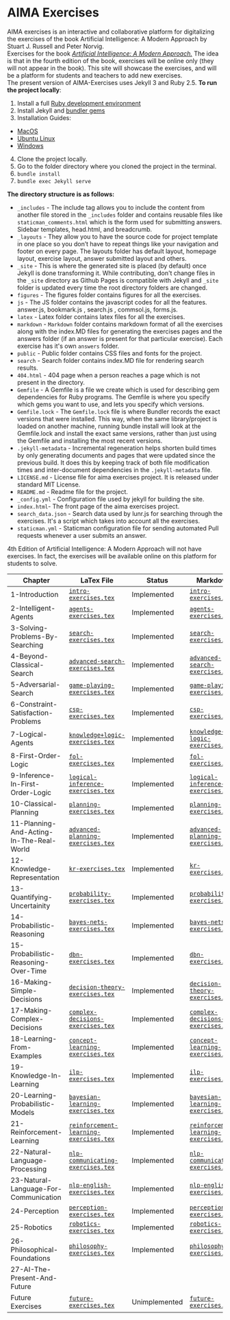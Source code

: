 

# AIMA Exercises
AIMA exercises is an interactive and collaborative platform for digitalizing the exercises of the book Artificial Intelligence: A Modern Approach by Stuart J. Russell and Peter Norvig.<br>
Exercises for the book [*Artificial Intelligence: A Modern Approach.*](http://aima.cs.berkeley.edu/) The idea is that in the fourth edition of the book, exercises will be online only (they will not appear in the book). This site will showcase the exercises, and will be a platform for students and teachers to add new exercises.
<br>
The present version of AIMA-Exercises uses Jekyll 3 and Ruby 2.5.
**To run the project locally**:
1. Install a full [Ruby development environment](https://jekyllrb.com/docs/installation/)
2. Install Jekyll and [bundler gems](https://jekyllrb.com/docs/ruby-101/#bundler)
3. Installation Guides:
  - [MacOS](https://jekyllrb.com/docs/installation/macos/)
  - [Ubuntu Linux](https://jekyllrb.com/docs/installation/ubuntu/)
  - [Windows](https://jekyllrb.com/docs/installation/windows/)
4. Clone the project locally.
5. Go to the folder directory where you cloned the project in the terminal.
6. `bundle install`
7. `bundle exec Jekyll serve`

**The directory structure is as follows:**
* `_includes` - The include tag allows you to include the content from another file stored in the `_includes` folder and contains reusable files like `staticman_comments.html` which is the form used for submitting answers. Sidebar templates, head.html, and breadcrumb.
* `_layouts` - They allow you to have the source code for project template in one place so you don’t have to repeat things like your navigation and footer on every page. The layouts folder has default layout, homepage layout, exercise layout, answer submitted layout and others.
* `_site` - This is where the generated site is placed (by default) once Jekyll is done transforming it. While contributing, don't change files in the `_site` directory as Github Pages is compatible with Jekyll and `_site` folder is updated every time the root directory folders are changed.
* `figures` - The figures folder contains figures for all the exercises.
* `js` - The JS folder contains the javascript codes for all the features. answer.js, bookmark.js , search.js , commsol.js, forms.js.
* `latex` - Latex folder contains latex files for all the exercises.
* `markdown` - `Markdown` folder contains markdown format of all the exercises along with the index.MD files for generating the exercises pages and the answers folder (if an answer is present for that particular exercise). Each exercise has it's own `answers` folder.
* `public` - Public folder contains CSS files and fonts for the project.
* `search` - Search folder contains index.MD file for rendering search results. 
* `404.html` - 404 page when a person reaches a page which is not present in the directory.
* `Gemfile` - A Gemfile is a file we create which is used for describing gem dependencies for Ruby programs. The Gemfile is where you specify which gems you want to use, and lets you specify which versions.
* `Gemfile.lock` - The `Gemfile.lock` file is where Bundler records the exact versions that were installed. This way, when the same library/project is loaded on another machine, running bundle install will look at the Gemfile.lock and install the exact same versions, rather than just using the Gemfile and installing the most recent versions.
* `.jekyll-metadata` - Incremental regeneration helps shorten build times by only generating documents and pages that were updated since the previous build. It does this by keeping track of both file modification times and inter-document dependencies in the `.jekyll-metadata` file.
* `LICENSE.md` - License file for aima exercises project. It is released under standard MIT License.
* `README.md` - Readme file for the project.
* `_config.yml` - Configuration file used by jekyll for building the site.
* `index.html`- The front page of the aima exercises project.
* `search_data.json` - Search data used by lunr.js for searching through the exercises. It's a script which takes into account all the exercises.
* `staticman.yml` - Staticman configuration file for sending automated Pull requests whenever a user submits an answer.

4th Edition of Artificial Intelligence: A Modern Approach will not have exercises. In fact, the exercises will be available online on this platform for students to solve.

| Chapter                                  | LaTex File                                                                                                                                  | Status        | Markdown                                                                                        |
|------------------------------------------|---------------------------------------------------------------------------------------------------------------------------------------------|---------------|-------------------------------------------------------------------------------------------------|
| 1-Introduction                           | [`intro-exercises.tex`](https://github.com/aimacode/aima-exercises/blob/master/latex/intro-exercises.tex)                                   | Implemented   | [`intro-exercises.md`](markdown/1-Introduction/README.md)                                       |
| 2-Intelligent-Agents                     | [`agents-exercises.tex`](https://github.com/aimacode/aima-exercises/blob/master/latex/agents-exercises.tex)                                 | Implemented   | [`agents-exercises.md`](markdown/2-Intelligent-Agent/README.md)                                 |
| 3-Solving-Problems-By-Searching          | [`search-exercises.tex`](https://github.com/aimacode/aima-exercises/blob/master/latex/search-exercises.tex)                                 | Implemented   | [`search-exercises.md`](markdown/3-Solving-Problems-By-Searching/README.md)                     |
| 4-Beyond-Classical-Search                | [`advanced-search-exercises.tex`](https://github.com/aimacode/aima-exercises/blob/master/latex/advanced-search-exercises.tex)               | Implemented   | [`advanced-search-exercises.md`](markdown/4-Beyond-Classical-Search/README.md)                  |
| 5-Adversarial-Search                     | [`game-playing-exercises.tex`](https://github.com/aimacode/aima-exercises/blob/master/latex/game-playing-exercises.tex)                     | Implemented   | [`game-playing-exercises.md`](markdown/5-Adversarial-Search/README.md)                          |
| 6-Constraint-Satisfaction-Problems       | [`csp-exercises.tex`](https://github.com/aimacode/aima-exercises/blob/master/latex/csp-exercises.tex)                                       | Implemented   | [`csp-exercises.md`](markdown/6-Constraint-Satisfaction-Problems/README.md)                     |
| 7-Logical-Agents                         | [`knowledge+logic-exercises.tex`](https://github.com/aimacode/aima-exercises/blob/master/latex/knowledge%2Blogic-exercises.tex)             | Implemented   | [`knowledge-logic-exercises.md`](markdown/7-Logical-Agents/README.md)                           |
| 8-First-Order-Logic                      | [`fol-exercises.tex`](https://github.com/aimacode/aima-exercises/blob/master/latex/fol-exercises.tex)                                       | Implemented   | [`fol-exercises.md`](markdown/8-First-Order-Logic/README.md)                                    |
| 9-Inference-In-First-Order-Logic         | [`logical-inference-exercises.tex`](https://github.com/aimacode/aima-exercises/blob/master/latex/logical-inference-exercises.tex)           | Implemented   | [`logical-inference-exercises.md`](markdown/9-Inference-In-First-Order-Logic/README.md)         |
| 10-Classical-Planning                    | [`planning-exercises.tex`](https://github.com/aimacode/aima-exercises/blob/master/latex/planning-exercises.tex)                             | Implemented   | [`planning-exercises.md`](markdown/10-Classical-Planning/README.md)                             |
| 11-Planning-And-Acting-In-The-Real-World | [`advanced-planning-exercises.tex`](https://github.com/aimacode/aima-exercises/blob/master/latex/advanced-planning-exercises.tex)           | Implemented   | [`advanced-planning-exercises.md`](markdown/11-Planning-And-Acting-In-The-Real-World/README.md) |
| 12-Knowledge-Representation              | [`kr-exercises.tex`](https://github.com/aimacode/aima-exercises/blob/master/latex/kr-exercises.tex)                                         | Implemented   | [`kr-exercises.md`](markdown/12-Knowledge-Representation/README.md)                             |
| 13-Quantifying-Uncertainity              | [`probability-exercises.tex`](https://github.com/aimacode/aima-exercises/blob/master/latex/probability-exercises.tex)                       | Implemented   | [`probability-exercises.md`](markdown/13-Quantifying-Uncertainity/README.md)                    |
| 14-Probabilistic-Reasoning               | [`bayes-nets-exercises.tex`](https://github.com/aimacode/aima-exercises/blob/master/latex/bayes-nets-exercises.tex)                         | Implemented   | [`bayes-nets-exercises.md`](markdown/14-Probabilistic-Reasoning/README.md)                      |
| 15-Probabilistic-Reasoning-Over-Time     | [`dbn-exercises.tex`](https://github.com/aimacode/aima-exercises/blob/master/latex/dbn-exercises.tex)                                       | Implemented   | [`dbn-exercises.md`](markdown/15-Probabilistic-Reasoning-Over-Time/README.md)                   |
| 16-Making-Simple-Decisions               | [`decision-theory-exercises.tex`](https://github.com/aimacode/aima-exercises/blob/master/latex/decision-theory-exercises.tex)               | Implemented   | [`decision-theory-exercises.md`](markdown/16-Making-Simple-Decisions/README.md)                 |
| 17-Making-Complex-Decisions              | [`complex-decisions-exercises.tex`](https://github.com/aimacode/aima-exercises/blob/master/latex/complex-decisions-exercises.tex)           | Implemented   | [`complex-decisions-exercises.md`](markdown/17-Making-Complex-Decisions/README.md)              |
| 18-Learning-From-Examples                | [`concept-learning-exercises.tex`](https://github.com/aimacode/aima-exercises/blob/master/latex/concept-learning-exercises.tex)             | Implemented   | [`concept-learning-exercises.md`](markdown/18-Learning-From-Examples/README.md)                 |
| 19-Knowledge-In-Learning                 | [`ilp-exercises.tex`](https://github.com/aimacode/aima-exercises/blob/master/latex/ilp-exercises.tex)                                       | Implemented   | [`ilp-exercises.md`](markdown/19-Knowledge-In-Learning/README.md)                               |
| 20-Learning-Probabilistic-Models         | [`bayesian-learning-exercises.tex`](https://github.com/aimacode/aima-exercises/blob/master/latex/bayesian-learning-exercises.tex)           | Implemented   | [`bayesian-learning-exercises.md`](markdown/20-Learning-Probabilistic-Models/README.md)         |
| 21-Reinforcement-Learning                | [`reinforcement-learning-exercises.tex`](https://github.com/aimacode/aima-exercises/blob/master/latex/reinforcement-learning-exercises.tex) | Implemented   | [`reinforcement-learning-exercises.md`](markdown/21-Reinforcement-Learning/README.md)           |
| 22-Natural-Language-Processing           | [`nlp-communicating-exercises.tex`](https://github.com/aimacode/aima-exercises/blob/master/latex/nlp-communicating-exercises.tex)           | Implemented   | [`nlp-communicating-exercises.md`](markdown/22-Natural-Language-Processing/README.md)           |
| 23-Natural-Language-For-Communication    | [`nlp-english-exercises.tex`](https://github.com/aimacode/aima-exercises/blob/master/latex/nlp-english-exercises.tex)                       | Implemented   | [`nlp-english-exercises.md`](markdown/23-Natural-Language-For-Communication/README.md)          |
| 24-Perception                            | [`perception-exercises.tex`](https://github.com/aimacode/aima-exercises/blob/master/latex/perception-exercises.tex)                         | Implemented   | [`perception-exercises.md`](markdown/24-Perception/README.md)                                   |
| 25-Robotics                              | [`robotics-exercises.tex`](https://github.com/aimacode/aima-exercises/blob/master/latex/robotics-exercises.tex)                             | Implemented   | [`robotics-exercises.md`](markdown/25-Robotics/README.md)                                       |
| 26-Philosophical-Foundations             | [`philosophy-exercises.tex`](https://github.com/aimacode/aima-exercises/blob/master/latex/philosophy-exercises.tex)                         | Implemented   | [`philosophy-exercises.md`](markdown/26-Philosophical-Foundations/README.md)                    |
| 27-AI-The-Present-And-Future             |                                                                                                                                             |               |                                                                                                 |
|  Future Exercises                        | [`future-exercises.tex`](https://github.com/aimacode/aima-exercises/blob/master/latex/future-exercises.tex)                                 | Unimplemented | [`future-exercises.md`](markdown/Future%20Exercises/README.md)                                  |

